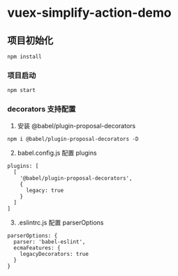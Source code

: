 # vuex-simplify-action-demo

## 项目初始化

```
npm install
```

### 项目启动

```
npm start
```

### decorators 支持配置

1. 安装 @babel/plugin-proposal-decorators

```
npm i @babel/plugin-proposal-decorators -D
```

2. babel.config.js 配置 plugins

```
plugins: [
  [
    '@babel/plugin-proposal-decorators',
    {
      legacy: true
    }
  ]
]
```

3. .eslintrc.js 配置 parserOptions

```
parserOptions: {
  parser: 'babel-eslint',
  ecmaFeatures: {
    legacyDecorators: true
  }
}
```
